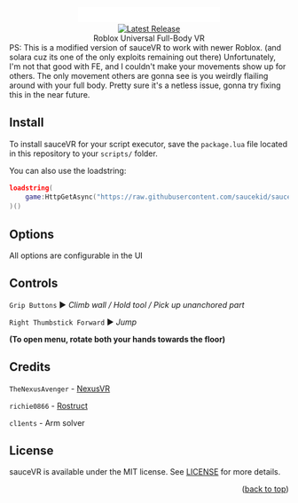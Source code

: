 <div align="center">
	<a href="https://github.com/saucekid/sauceVR"><img src="assets/images/logo.png" alt="sauceVR logo" width="256"></img></a>
	<br>
	<a href="https://github.com/richie0866/Rostruct/releases/latest"><img src="https://img.shields.io/github/v/release/saucekid/sauceVR?include_prereleases" alt="Latest Release" /></a>
	<br>
	Roblox Universal Full-Body VR
</div>
PS: This is a modified version of sauceVR to work with newer Roblox. (and solara cuz its one of the only exploits remaining out there) Unfortunately, I'm not that good with FE, and I couldn't make your movements show up for others. The only movement others are gonna see is you weirdly flailing around with your full body. Pretty sure it's a netless issue, gonna try fixing this in the near future.


## Install

To install sauceVR for your script executor, save the `package.lua` file located in this repository to your `scripts/` folder.


You can also use the loadstring:

```lua
loadstring(
	game:HttpGetAsync("https://raw.githubusercontent.com/saucekid/sauceVR/main/package.lua")
)()
```

## Options

All options are configurable in the UI

## Controls

`Grip Buttons` ▶︎ *Climb wall / Hold tool / Pick up unanchored part*

`Right Thumbstick Forward` ▶︎ *Jump* 

**(To open menu, rotate both your hands towards the floor)**

## Credits
`TheNexusAvenger` - [NexusVR](https://github.com/TheNexusAvenger/Nexus-VR-Character-Model)

`richie0866` - [Rostruct](https://github.com/richie0866/Rostruct)

`cl1ents` - Arm solver

## License

sauceVR is available under the MIT license. See [LICENSE](https://github.com/saucekid/sauceVR/blob/main/LICENSE) for more details.

<p align="right">(<a href="#top">back to top</a>)</p>
